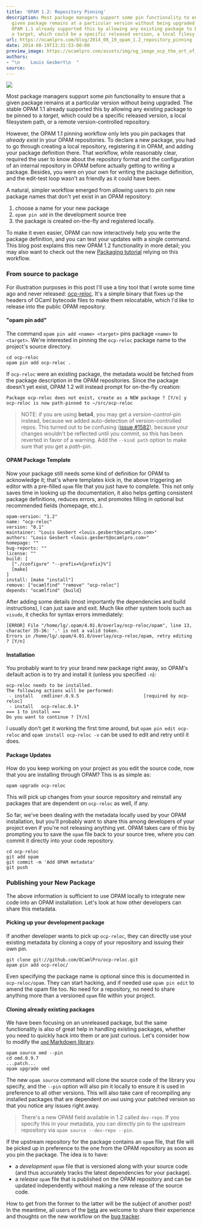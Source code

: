 ```yaml
---
title: 'OPAM 1.2: Repository Pinning'
description: Most package managers support some pin functionality to ensure that a
  given package remains at a particular version without being upgraded. The stable
  OPAM 1.1 already supported this by allowing any existing package to be pinned to
  a target, which could be a specific released version, a local filesy...
url: https://ocamlpro.com/blog/2014_08_19_opam_1.2_repository_pinning
date: 2014-08-19T13:31:53-00:00
preview_image: https://ocamlpro.com/assets/img/og_image_ocp_the_art_of_prog.png
authors:
- "\n    Louis Gesbert\n  "
source:
---
```


<p><img src="https://ocamlpro.com/blog/assets/img/picture_camel_pin.jpg"></p>
<p>Most package managers support some <em>pin</em> functionality to ensure that a given
package remains at a particular version without being upgraded.
The stable OPAM 1.1 already supported this by allowing any existing package to be
pinned to a <em>target</em>, which could be a specific released version, a local filesystem
path, or a remote version-controlled repository.</p>
<p>However, the OPAM 1.1 pinning workflow only lets you pin packages that <em>already exist</em> in your OPAM
repositories. To declare a new package, you had to go through creating a
local repository, registering it in OPAM, and adding your package definition there.
That workflow, while reasonably clear, required the user to know about the repository
format and the configuration of an internal repository in OPAM before actually getting to
writing a package. Besides, you were on your own for writing the package
definition, and the edit-test loop wasn't as friendly as it could have been.</p>
<p>A natural, simpler workflow emerged from allowing users to <em>pin</em> new package
names that don't yet exist in an OPAM repository:</p>
<ol>
<li>choose a name for your new package
</li>
<li><code>opam pin add</code> in the development source tree
</li>
<li>the package is created on-the-fly and registered locally.
</li>
</ol>
<p>To make it even easier, OPAM can now interactively help you write the
package definition, and you can test your updates with a single command.
This blog post explains this new OPAM 1.2 functionality in more detail;
you may also want to check out the new <a href="https://opam.ocaml.org/doc/1.2/Packaging.html" title="OPAM 1.2 doc preview, packaging guide">Packaging tutorial</a>
relying on this workflow.</p>
<h3>From source to package</h3>
<p>For illustration purposes in this post I'll use a tiny tool that I wrote some time ago and
never released: <a href="https://github.com/OCamlPro/ocp-reloc" title="ocp-reloc repo on Github">ocp-reloc</a>.  It's a simple binary that fixes up the
headers of OCaml bytecode files to make them relocatable, which I'd like
to release into the public OPAM repository.</p>
<h4>"opam pin add"</h4>
<p>The command <code>opam pin add &lt;name&gt; &lt;target&gt;</code> pins package <code>&lt;name&gt;</code> to
<code>&lt;target&gt;</code>. We're interested in pinning the <code>ocp-reloc</code> package
name to the project's source directory.</p>
<pre><code>cd ocp-reloc
opam pin add ocp-reloc .
</code></pre>
<p>If <code>ocp-reloc</code> were an existing package, the metadata would be fetched from
the package description in the OPAM repositories. Since the package doesn't yet exist,
OPAM 1.2 will instead prompt for on-the-fly creation:</p>
<pre><code>Package ocp-reloc does not exist, create as a NEW package ? [Y/n] y
ocp-reloc is now path-pinned to ~/src/ocp-reloc
</code></pre>
<blockquote>
<p>NOTE: if you are using <strong>beta4</strong>, you may get a <em>version-control</em>-pin instead,
because we added auto-detection of version-controlled repos. This turned out to
be confusing (<a href="https://github.com/ocaml/opam/issues/1582">issue #1582</a>),
because your changes wouldn't be reflected until you commit, so
this has been reverted in favor of a warning. Add the <code>--kind path</code> option to
make sure that you get a <em>path</em>-pin.</p>
</blockquote>
<h4>OPAM Package Template</h4>
<p>Now your package still needs some kind of definition for OPAM to acknowledge it;
that's where templates kick in, the above triggering an editor with a pre-filled
<code>opam</code> file that you just have to complete. This not only saves time in
looking up the documentation, it also helps getting consistent package
definitions, reduces errors, and promotes filling in optional but recommended
fields (homepage, etc.).</p>
<pre><code class="language-shell-session">opam-version: "1.2"
name: "ocp-reloc"
version: "0.1"
maintainer: "Louis Gesbert &lt;louis.gesbert@ocamlpro.com&gt;"
authors: "Louis Gesbert &lt;louis.gesbert@ocamlpro.com&gt;"
homepage: ""
bug-reports: ""
license: ""
build: [
  ["./configure" "--prefix=%{prefix}%"]
  [make]
]
install: [make "install"]
remove: ["ocamlfind" "remove" "ocp-reloc"]
depends: "ocamlfind" {build}
</code></pre>
<p>After adding some details (most importantly the dependencies and
build instructions), I can just save and exit.  Much like other system tools
such as <code>visudo</code>, it checks for syntax errors immediately:</p>
<pre><code>[ERROR] File "/home/lg/.opam/4.01.0/overlay/ocp-reloc/opam", line 13, character 35-36: '.' is not a valid token.
Errors in /home/lg/.opam/4.01.0/overlay/ocp-reloc/opam, retry editing ? [Y/n]
</code></pre>
<h4>Installation</h4>
<p>You probably want to try your brand new package right away, so
OPAM's default action is to try and install it (unless you specified <code>-n</code>):</p>
<pre><code class="language-shell-session">ocp-reloc needs to be installed.
The following actions will be performed:
 - install   cmdliner.0.9.5                        [required by ocp-reloc]
 - install   ocp-reloc.0.1*
=== 1 to install ===
Do you want to continue ? [Y/n]
</code></pre>
<p>I usually don't get it working the first time around, but <code>opam pin edit ocp-reloc</code> and <code>opam install ocp-reloc -v</code> can be used to edit and retry until
it does.</p>
<h4>Package Updates</h4>
<p>How do you keep working on your project as you edit the source code, now that
you are installing through OPAM? This is as simple as:</p>
<pre><code>opam upgrade ocp-reloc
</code></pre>
<p>This will pick up changes from your source repository and reinstall any packages
that are dependent on <code>ocp-reloc</code> as well, if any.</p>
<p>So far, we've been dealing with the metadata locally used by your OPAM
installation, but you'll probably want to share this among developers of your
project even if you're not releasing anything yet. OPAM takes care of this
by prompting you to save the <code>opam</code> file back to your source tree, where
you can commit it directly into your code repository.</p>
<pre><code class="language-shell-session">cd ocp-reloc
git add opam
git commit -m 'Add OPAM metadata'
git push
</code></pre>
<h3>Publishing your New Package</h3>
<p>The above information is sufficient to use OPAM locally to integrate new code
into an OPAM installation.  Let's look at how other developers can share this
metadata.</p>
<h4>Picking up your development package</h4>
<p>If another developer wants to pick up <code>ocp-reloc</code>, they can directly use
your existing metadata by cloning a copy of your repository and issuing their
own pin.</p>
<pre><code class="language-shell-session">git clone git://github.com/OCamlPro/ocp-reloc.git
opam pin add ocp-reloc/
</code></pre>
<p>Even specifying the package name is optional since this is documented in
<code>ocp-reloc/opam</code>. They can start hacking, and if needed use <code>opam pin edit</code> to
amend the opam file too. No need for a repository, no need to share anything more than a
versioned <code>opam</code> file within your project.</p>
<h4>Cloning already existing packages</h4>
<p>We have been focusing on an unreleased package, but the same
functionality is also of great help in handling existing packages, whether you
need to quickly hack into them or are just curious.  Let's consider how to
modify the <a href="https://github.com/ocaml/omd" title="OMD page on Github"><code>omd</code> Markdown library</a>.</p>
<pre><code class="language-shell-session">opam source omd --pin
cd omd.0.9.7
...patch...
opam upgrade omd
</code></pre>
<p>The new <code>opam source</code> command will clone the source code of the library you
specify, and the <code>--pin</code> option will also pin it locally to ensure it is used
in preference to all other versions.  This will also take care of recompiling
any installed packages that are dependent on <code>omd</code> using your patched version
so that you notice any issues right away.</p>
<blockquote>
<p>There's a new OPAM field available in 1.2 called <code>dev-repo</code>.  If you specify
this in your metadata, you can directly pin to the upstream repository via
<code>opam source --dev-repo --pin</code>.</p>
</blockquote>
<p>If the upstream repository for the package contains an <code>opam</code> file, that file will be picked up
in preference to the one from the OPAM repository as soon as you pin the package.
The idea is to have:</p>
<ul>
<li>a <em>development</em> <code>opam</code> file that is versioned along with your source code
(and thus accurately tracks the latest dependencies for your package).
</li>
<li>a <em>release</em> <code>opam</code> file that is published on the OPAM repository and can
be updated independently without making a new release of the source code.
</li>
</ul>
<p>How to get from the former to the latter will be the subject of another post!
In the meantime, all users of the <a href="https://ocamlpro.com/opam-1-2-0-beta4" title="OPAM 1.2.0 beta4 announcement">beta</a> are welcome to share their
experience and thoughts on the new workflow on the <a href="https://github.com/ocaml/opam/issues" title="OPAM bug-tracker on Github">bug tracker</a>.</p>

